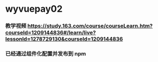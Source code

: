 # wyvuepay02

### 教学视频 https://study.163.com/course/courseLearn.htm?courseId=1209144836#/learn/live?lessonId=1278729130&courseId=1209144836

### 已经通过组件化配置并发布到 npm
